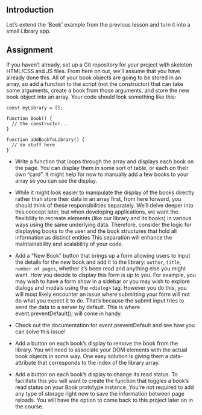 ## Introduction
Let’s extend the ‘Book’ example from the previous lesson and turn it into a small Library app.

## Assignment
If you haven’t already, set up a Git repository for your project with skeleton HTML/CSS and JS files. From here on out, we’ll assume that you have already done this.
All of your book objects are going to be stored in an array, so add a function to the script (not the constructor) that can take some arguments, create a book from those arguments, and store the new book object into an array. Your code should look something like this:
```
const myLibrary = [];

function Book() {
  // the constructor...
}

function addBookToLibrary() {
  // do stuff here
}
```
- Write a function that loops through the array and displays each book on the page. You can display them in some sort of table, or each on their own “card”. It might help for now to 
manually add a few books to your array so you can see the display.

- While it might look easier to manipulate the display of the books directly rather than store their data in an array first, from here forward, you should think of these responsibilities separately. We’ll delve deeper into this concept later, but when developing applications, we want the flexibility to recreate elements (like our library and its books) in various ways using the same underlying data. Therefore, consider the logic for displaying books to the user and the book structures that hold all information as distinct entities This separation will enhance the maintainability and scalability of your code.

- Add a “New Book” button that brings up a form allowing users to input the details for the new book and add it to the library: `author`, `title`, `number of pages`, whether it’s been read and anything else you might want. How you decide to display this form is up to you. For example, you may wish to have a form show in a sidebar or you may wish to explore dialogs and modals using the `<dialog>` tag. However you do this, you will most likely encounter an issue where submitting your form will not do what you expect it to do. That’s because the submit input tries to send the data to a server by default. This is where event.preventDefault(); will come in handy.

- Check out the documentation for event.preventDefault and see how you can solve this issue!

- Add a button on each book’s display to remove the book from the library.
You will need to associate your DOM elements with the actual book objects in some way. One easy solution is giving them a data-attribute that corresponds to the index of the library array.

- Add a button on each book’s display to change its read status.
To facilitate this you will want to create the function that toggles a book’s read status on your Book prototype instance.
You’re not required to add any type of storage right now to save the information between page reloads. You will have the option to come back to this project later on in the course.